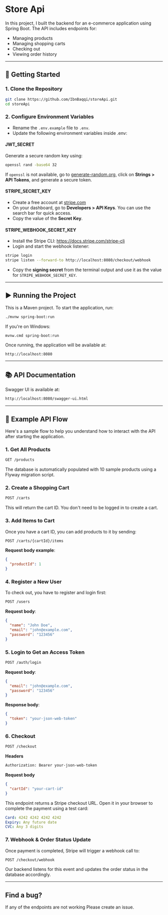 # Store Api


In this project, I built the backend for an e-commerce application using Spring Boot. The API includes endpoints for:

- Managing products
- Managing shopping carts
- Checking out
- Viewing order history

---

## 🚀 Getting Started

### 1. Clone the Repository

```bash
git clone https://github.com/IbnBaqqi/storeApi.git
cd storeApi
```

### 2. Configure Environment Variables
- Rename the ``.env.example`` file to ``.env``.
- Update the following environment variables inside .env:

#### JWT_SECRET

Generate a secure random key using:

```bash
openssl rand -base64 32
```

If ``openssl`` is not available, go to [generate-random.org](https://generate-random.org), click on **Strings > API Tokens**, and generate a secure token.

#### STRIPE_SECRET_KEY

- Create a free account at [stripe.com](https://stripe.com)
- On your dashboard, go to **Developers > API Keys**. You can use the search bar for quick access.
- Copy the value of the **Secret Key**.

#### STRIPE_WEBHOOK_SECRET_KEY

- Install the Stripe CLI: https://docs.stripe.com/stripe-cli
- Login and start the webhook listener:

```bash
stripe login
stripe listen --forward-to http://localhost:8080/checkout/webhook
```
- Copy the **signing secret** from the terminal output and use it as the value for ``STRIPE_WEBHOOK_SECRET_KEY``.

---

## ▶️ Running the Project

This is a Maven project. To start the application, run:

```bash
./mvnw spring-boot:run
```

If you're on Windows:

```bash
mvnw.cmd spring-boot:run
```

Once running, the application will be available at:

```arduino
http://localhost:8080
```

---

## 📚 API Documentation

Swagger UI is available at:

```bash
http://localhost:8080/swagger-ui.html
```

---

## 🧪 Example API Flow

Here's a sample flow to help you understand how to interact with the API after starting the application.

### 1. Get All Products

```bash
GET /products
```

The database is automatically populated with 10 sample products using a Flyway migration script.

### 2. Create a Shopping Cart

```bash
POST /carts
```

This will return the cart ID. You don't need to be logged in to create a cart.

### 3. Add Items to Cart

Once you have a cart ID, you can add products to it by sending:

```bash
POST /carts/{cartId}/items
```

**Request body example**:
```json
{
  "productId": 1
}
```

### 4. Register a New User
To check out, you have to register and login first:

```bash
POST /users
```

**Request body**:

```json
{
  "name": "John Doe",
  "email": "john@example.com",
  "password": "123456"
}
```

### 5. Login to Get an Access Token

```bash
POST /auth/login 
```

**Request body**:
```json
{
  "email": "john@example.com",
  "password": "123456"
}
```

**Response body**:
```json
{
  "token": "your-json-web-token"
}
```

### 6. Checkout

```bash
POST /checkout 
```

**Headers**
```bash
Authorization: Bearer your-json-web-token
```

**Request body**
```json
{
  "cartId": "your-cart-id"
}
```

This endpoint returns a Stripe checkout URL. Open it in your browser to complete the payment using a test card:

```yaml
Card: 4242 4242 4242 4242
Expiry: Any future date
CVC: Any 3 digits
```

### 7. Webhook & Order Status Update

Once payment is completed, Stripe will trigger a webhook call to:

```bash
POST /checkout/webhook 
```

Our backend listens for this event and updates the order status in the database accordingly.

---

## Find a bug?
If any of the endpoints are not working
Please create an issue.
